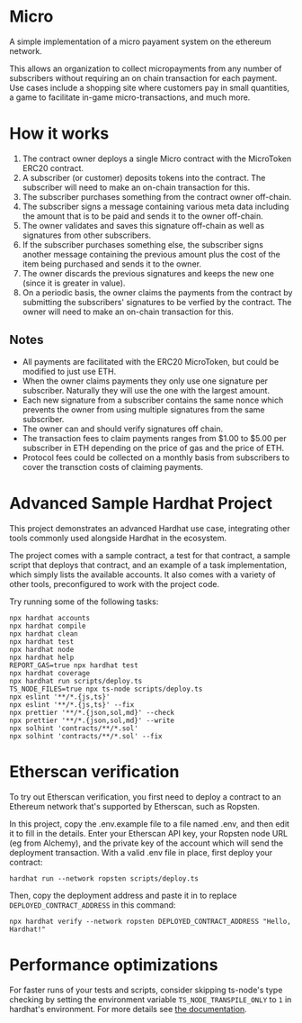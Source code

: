 # Micro

A simple implementation of a micro payament system on the ethereum network.

This allows an organization to collect micropayments from any number of subscribers without requiring an on chain transaction for each payment. Use cases include a shopping site where customers pay in small quantities, a game to facilitate in-game micro-transactions, and much more.

# How it works

1. The contract owner deploys a single Micro contract with the MicroToken ERC20 contract.
2. A subscriber (or customer) deposits tokens into the contract. The subscriber will need to make an on-chain transaction for this.
3. The subscriber purchases something from the contract owner off-chain.
4. The subscriber signs a message containing various meta data including the amount that is to be paid and sends it to the owner off-chain.
5. The owner validates and saves this signature off-chain as well as signatures from other subscribers.
6. If the subscriber purchases something else, the subscriber signs another message containing the previous amount plus the cost of the item being purchased and sends it to the owner.
7. The owner discards the previous signatures and keeps the new one (since it is greater in value).
8. On a periodic basis, the owner claims the payments from the contract by submitting the subscribers' signatures to be verfied by the contract. The owner will need to make an on-chain transaction for this.

## Notes

- All payments are facilitated with the ERC20 MicroToken, but could be modified to just use ETH.
- When the owner claims payments they only use one signature per subscriber. Naturally they will use the one with the largest amount.
- Each new signature from a subscriber contains the same nonce which prevents the owner from using multiple signatures from the same subscriber.
- The owner can and should verify signatures off chain.
- The transaction fees to claim payments ranges from $1.00 to $5.00 per subscriber in ETH depending on the price of gas and the price of ETH.
- Protocol fees could be collected on a monthly basis from subscribers to cover the transction costs of claiming payments.

# Advanced Sample Hardhat Project

This project demonstrates an advanced Hardhat use case, integrating other tools commonly used alongside Hardhat in the ecosystem.

The project comes with a sample contract, a test for that contract, a sample script that deploys that contract, and an example of a task implementation, which simply lists the available accounts. It also comes with a variety of other tools, preconfigured to work with the project code.

Try running some of the following tasks:

```shell
npx hardhat accounts
npx hardhat compile
npx hardhat clean
npx hardhat test
npx hardhat node
npx hardhat help
REPORT_GAS=true npx hardhat test
npx hardhat coverage
npx hardhat run scripts/deploy.ts
TS_NODE_FILES=true npx ts-node scripts/deploy.ts
npx eslint '**/*.{js,ts}'
npx eslint '**/*.{js,ts}' --fix
npx prettier '**/*.{json,sol,md}' --check
npx prettier '**/*.{json,sol,md}' --write
npx solhint 'contracts/**/*.sol'
npx solhint 'contracts/**/*.sol' --fix
```

# Etherscan verification

To try out Etherscan verification, you first need to deploy a contract to an Ethereum network that's supported by Etherscan, such as Ropsten.

In this project, copy the .env.example file to a file named .env, and then edit it to fill in the details. Enter your Etherscan API key, your Ropsten node URL (eg from Alchemy), and the private key of the account which will send the deployment transaction. With a valid .env file in place, first deploy your contract:

```shell
hardhat run --network ropsten scripts/deploy.ts
```

Then, copy the deployment address and paste it in to replace `DEPLOYED_CONTRACT_ADDRESS` in this command:

```shell
npx hardhat verify --network ropsten DEPLOYED_CONTRACT_ADDRESS "Hello, Hardhat!"
```

# Performance optimizations

For faster runs of your tests and scripts, consider skipping ts-node's type checking by setting the environment variable `TS_NODE_TRANSPILE_ONLY` to `1` in hardhat's environment. For more details see [the documentation](https://hardhat.org/guides/typescript.html#performance-optimizations).

